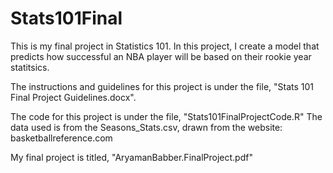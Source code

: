 # Stats101Final
This is my final project in Statistics 101. In this project, I create a model that predicts how successful an NBA player will be based on their rookie year statitsics.

The instructions and guidelines for this project is under the file, "Stats 101 Final Project Guidelines.docx".

The code for this project is under the file, "Stats101FinalProjectCode.R"
The data used is from the Seasons_Stats.csv, drawn from the website: basketballreference.com

My final project is titled, "AryamanBabber.FinalProject.pdf"
